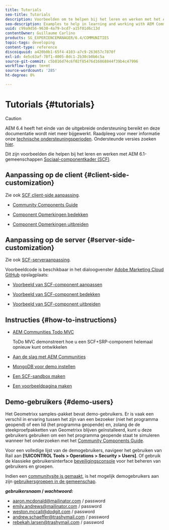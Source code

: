 ```yaml
---
title: Tutorials
seo-title: Tutorials
description: Voorbeelden om te helpen bij het leren en werken met het AEM Communities Social Component Framework (SCF)
seo-description: Examples to help in learning and working with AEM Communities social component framework (SCF)
uuid: c99a9d56-9630-4a79-bcd7-a15f01d6c13d
contentOwner: Guillaume Carlino
products: SG_EXPERIENCEMANAGER/6.4/COMMUNITIES
topic-tags: developing
content-type: reference
discoiquuid: a420b0b1-65f4-4103-a7c9-263657c7870f
exl-id: 4e5c63af-78f1-4005-8dc1-2b30cb0b6c5a
source-git-commit: c5b816d74c6f02f85476d16868844f39b4c47996
workflow-type: tm+mt
source-wordcount: '285'
ht-degree: 0%

---
```


# Tutorials {#tutorials}

>[!CAUTION]
>
>AEM 6.4 heeft het einde van de uitgebreide ondersteuning bereikt en deze documentatie wordt niet meer bijgewerkt. Raadpleeg voor meer informatie onze [technische ondersteuningsperioden](https://helpx.adobe.com/support/programs/eol-matrix.html). Ondersteunde versies zoeken [hier](https://experienceleague.adobe.com/docs/).

Dit zijn voorbeelden die helpen bij het leren en werken met AEM 6.1-gemeenschappen [Sociaal-componentkader (SCF)](scf.md).

## Aanpassing op de client {#client-side-customization}

Zie ook [SCF client-side aanpassing](client-customize.md).

* [Community Components Guide](components-guide.md)

* [Component Opmerkingen bedekken](overlay-comments.md)

* [Component Opmerkingen uitbreiden](extend-comments.md)

## Aanpassing op de server {#server-side-customization}

Zie ook [SCF-serveraanpassing](server-customize.md).

Voorbeeldcode is beschikbaar in het dialoogvenster [Adobe Marketing Cloud GitHub](https://github.com/Adobe-Marketing-Cloud) opslagplaats:

* [Voorbeeld van SCF-component aanpassen](https://github.com/Adobe-Marketing-Cloud/aem-scf-sample-components-customize)

* [Voorbeeld van SCF-component bedekken](https://github.com/Adobe-Marketing-Cloud/aem-scf-sample-components-overlay)

* [Voorbeeld van SCF-component uitbreiden](https://github.com/Adobe-Marketing-Cloud/aem-scf-sample-components-extension)

## Instructies {#how-to-instructions}

* [AEM Communities Todo MVC](https://github.com/Adobe-Marketing-Cloud/aem-communities-todomvc-sample)

   ToDo MVC demonstreert hoe u een SCF+SRP-component helemaal opnieuw kunt ontwikkelen

* [Aan de slag met AEM Communities](getting-started.md)

* [MongoDB voor demo instellen](demo-mongo.md)

* [Een SCF-sandbox maken](an-scf-sandbox.md)

* [Een voorbeeldpagina maken](create-sample-page.md)

## Demo-gebruikers {#demo-users}

Het Geometrixx samples-pakket bevat demo-gebruikers. Er is vaak een verschil in ervaring tussen het zijn van een bezoeker (niet het programma geopend) of een lid (het programma geopende) en, zolang de de steekproefpakketten van Geometrixx blijven geïnstalleerd, kunt u deze gebruikers gebruiken om een het programma geopende staat te simuleren wanneer het onderzoeken met het [Community Components Guide](components-guide.md).

Voor een volledige lijst van de demogebruikers, navigeer het gebruiken van Rail aan **[!UICONTROL Tools > Operations > Security > Users]**. Of gebruik de klassieke gebruikersinterface [beveiligingsconsole](http://localhost:4502/useradmin) voor het beheren van gebruikers en groepen.

Indien een [communitysite is gemaakt](getting-started.md), is het mogelijk demogebruikers aan zijn [gebruikersgroepen in de gemeenschap](users.md).

***gebruikersnaam* / *wachtwoord:***

* aaron.mcdonald@mailinator.com / password
* emily.andrews@mailinator.com / password
* weston.mccall@dodgit.com / password
* andrew.schaeffer@trashymail.com / password
* rebekah.larsen@trashymail.com / password
